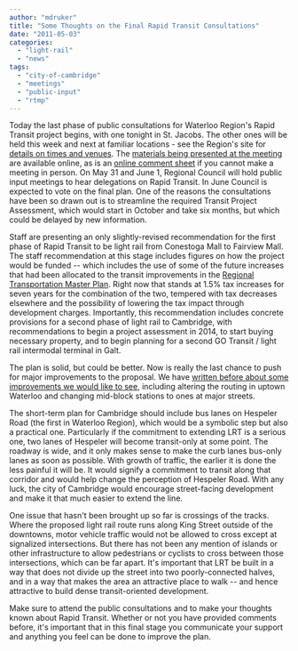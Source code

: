 ```yaml
---
author: "mdruker"
title: "Some Thoughts on the Final Rapid Transit Consultations"
date: "2011-05-03"
categories: 
  - "light-rail"
  - "news"
tags: 
  - "city-of-cambridge"
  - "meetings"
  - "public-input"
  - "rtmp"
---
```


Today the last phase of public consultations for Waterloo Region's Rapid Transit project begins, with one tonight in St. Jacobs. The other ones will be held this week and next at familiar locations - see the Region's site for [details on times and venues](https://rapidtransit.region.waterloo.on.ca/upcoming-meeting-events.html). The [materials being presented at the meeting](https://rapidtransit.region.waterloo.on.ca/public-meeting-materials.html) are available online, as is an [online comment sheet](https://rapidtransit.region.waterloo.on.ca/comment.html) if you cannot make a meeting in person. On May 31 and June 1, Regional Council will hold public input meetings to hear delegations on Rapid Transit. In June Council is expected to vote on the final plan. One of the reasons the consultations have been so drawn out is to streamline the required Transit Project Assessment, which would start in October and take six months, but which could be delayed by new information.

Staff are presenting an only slightly-revised recommendation for the first phase of Rapid Transit to be light rail from Conestoga Mall to Fairview Mall. The staff recommendation at this stage includes figures on how the project would be funded -- which includes the use of some of the future increases that had been allocated to the transit improvements in the [Regional Transportation Master Plan](/blog/2011/03/24/major-transit-increases-begin/). Right now that stands at 1.5% tax increases for seven years for the combination of the two, tempered with tax decreases elsewhere and the possibility of lowering the tax impact through development charges. Importantly, this recommendation includes concrete provisions for a second phase of light rail to Cambridge, with recommendations to begin a project assessment in 2014, to start buying necessary property, and to begin planning for a second GO Transit / light rail intermodal terminal in Galt.

The plan is solid, but could be better. Now is really the last chance to push for major improvements to the proposal. We have [written before about some improvements we would like to see](/blog/2011/03/24/comments-on-rapid-transit-options/), including altering the routing in uptown Waterloo and changing mid-block stations to ones at major streets.

The short-term plan for Cambridge should include bus lanes on Hespeler Road (the first in Waterloo Region), which would be a symbolic step but also a practical one. Particularly if the commitment to extending LRT is a serious one, two lanes of Hespeler will become transit-only at some point. The roadway is wide, and it only makes sense to make the curb lanes bus-only lanes as soon as possible. With growth of traffic, the earlier it is done the less painful it will be. It would signify a commitment to transit along that corridor and would help change the perception of Hespeler Road. With any luck, the city of Cambridge would encourage street-facing development and make it that much easier to extend the line.

One issue that hasn't been brought up so far is crossings of the tracks. Where the proposed light rail route runs along King Street outside of the downtowns, motor vehicle traffic would not be allowed to cross except at signalized intersections. But there has not been any mention of islands or other infrastructure to allow pedestrians or cyclists to cross between those intersections, which can be far apart. It's important that LRT be built in a way that does not divide up the street into two poorly-connected halves, and in a way that makes the area an attractive place to walk -- and hence attractive to build dense transit-oriented development.

Make sure to attend the public consultations and to make your thoughts known about Rapid Transit. Whether or not you have provided comments before, it's important that in this final stage you communicate your support and anything you feel can be done to improve the plan.
